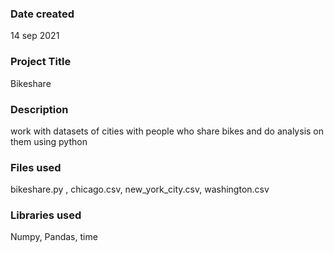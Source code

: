 ### Date created
14 sep 2021

### Project Title
Bikeshare

### Description
work with datasets of cities with people who share bikes and do analysis on them using python

### Files used
bikeshare.py ,
chicago.csv,
new_york_city.csv, 
washington.csv

### Libraries used 
Numpy, 
Pandas, 
time



